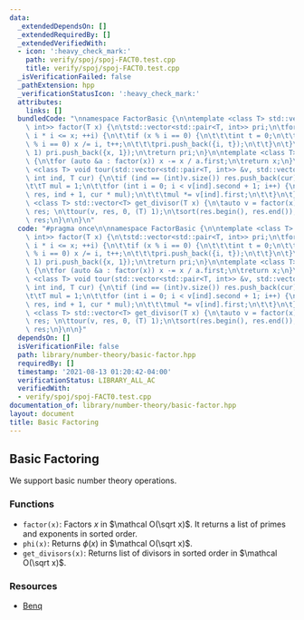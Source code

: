 ```yaml
---
data:
  _extendedDependsOn: []
  _extendedRequiredBy: []
  _extendedVerifiedWith:
  - icon: ':heavy_check_mark:'
    path: verify/spoj/spoj-FACT0.test.cpp
    title: verify/spoj/spoj-FACT0.test.cpp
  _isVerificationFailed: false
  _pathExtension: hpp
  _verificationStatusIcon: ':heavy_check_mark:'
  attributes:
    links: []
  bundledCode: "\nnamespace FactorBasic {\n\ntemplate <class T> std::vector<std::pair<T,\
    \ int>> factor(T x) {\n\tstd::vector<std::pair<T, int>> pri;\n\tfor (T i = 2;\
    \ i * i <= x; ++i) {\n\t\tif (x % i == 0) {\n\t\t\tint t = 0;\n\t\t\twhile (x\
    \ % i == 0) x /= i, t++;\n\t\t\tpri.push_back({i, t});\n\t\t}\n\t}\n\tif (x >\
    \ 1) pri.push_back({x, 1});\n\treturn pri;\n}\n\ntemplate <class T> T phi(T x)\
    \ {\n\tfor (auto &a : factor(x)) x -= x / a.first;\n\treturn x;\n}\n\ntemplate\
    \ <class T> void tour(std::vector<std::pair<T, int>> &v, std::vector<T> &res,\
    \ int ind, T cur) {\n\tif (ind == (int)v.size()) res.push_back(cur);\n\telse {\n\
    \t\tT mul = 1;\n\t\tfor (int i = 0; i < v[ind].second + 1; i++) {\n\t\t\ttour(v,\
    \ res, ind + 1, cur * mul);\n\t\t\tmul *= v[ind].first;\n\t\t}\n\t}\n}\n\ntemplate\
    \ <class T> std::vector<T> get_divisor(T x) {\n\tauto v = factor(x);\n\tstd::vector<T>\
    \ res; \n\ttour(v, res, 0, (T) 1);\n\tsort(res.begin(), res.end());\n\treturn\
    \ res;\n}\n\n}\n"
  code: "#pragma once\n\nnamespace FactorBasic {\n\ntemplate <class T> std::vector<std::pair<T,\
    \ int>> factor(T x) {\n\tstd::vector<std::pair<T, int>> pri;\n\tfor (T i = 2;\
    \ i * i <= x; ++i) {\n\t\tif (x % i == 0) {\n\t\t\tint t = 0;\n\t\t\twhile (x\
    \ % i == 0) x /= i, t++;\n\t\t\tpri.push_back({i, t});\n\t\t}\n\t}\n\tif (x >\
    \ 1) pri.push_back({x, 1});\n\treturn pri;\n}\n\ntemplate <class T> T phi(T x)\
    \ {\n\tfor (auto &a : factor(x)) x -= x / a.first;\n\treturn x;\n}\n\ntemplate\
    \ <class T> void tour(std::vector<std::pair<T, int>> &v, std::vector<T> &res,\
    \ int ind, T cur) {\n\tif (ind == (int)v.size()) res.push_back(cur);\n\telse {\n\
    \t\tT mul = 1;\n\t\tfor (int i = 0; i < v[ind].second + 1; i++) {\n\t\t\ttour(v,\
    \ res, ind + 1, cur * mul);\n\t\t\tmul *= v[ind].first;\n\t\t}\n\t}\n}\n\ntemplate\
    \ <class T> std::vector<T> get_divisor(T x) {\n\tauto v = factor(x);\n\tstd::vector<T>\
    \ res; \n\ttour(v, res, 0, (T) 1);\n\tsort(res.begin(), res.end());\n\treturn\
    \ res;\n}\n\n}"
  dependsOn: []
  isVerificationFile: false
  path: library/number-theory/basic-factor.hpp
  requiredBy: []
  timestamp: '2021-08-13 01:20:42-04:00'
  verificationStatus: LIBRARY_ALL_AC
  verifiedWith:
  - verify/spoj/spoj-FACT0.test.cpp
documentation_of: library/number-theory/basic-factor.hpp
layout: document
title: Basic Factoring
---
```


## Basic Factoring

We support basic number theory operations. 

### Functions
- `factor(x)`: Factors $x$ in $\mathcal O(\sqrt x)$. It returns a list of primes and exponents in sorted order. 
- `phi(x)`: Returns $\phi(x)$ in $\mathcal O(\sqrt x)$.
- `get_divisors(x)`: Returns list of divisors in sorted order in $\mathcal O(\sqrt x)$. 

### Resources
- [Benq](https://github.com/bqi343/USACO/blob/master/Implementations/content/number-theory%20(11.1)/Primality/FactorBasic.h)
